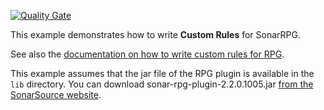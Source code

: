 [![Quality Gate](https://sonarcloud.io/api/project_badges/measure?project=org.sonarsource.samples%3Arpg-custom-rules&metric=alert_status)](https://sonarcloud.io/dashboard?id=org.sonarsource.samples%3Arpg-custom-rules)

This example demonstrates how to write **Custom Rules** for SonarRPG.

See also the [documentation on how to write custom rules for RPG](http://docs.sonarqube.org/display/PLUG/Custom+Rules+for+RPG).

This example assumes that the jar file of the RPG plugin is available in the `lib` directory. 
You can download sonar-rpg-plugin-2.2.0.1005.jar 
[from the SonarSource website](http://redirect.sonarsource.com/plugins/rpg.html).
